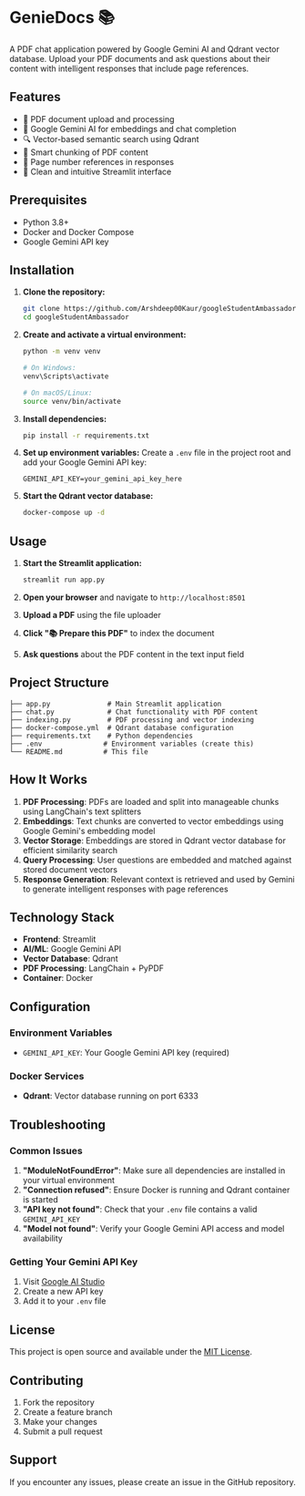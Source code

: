 # GenieDocs 📚

A PDF chat application powered by Google Gemini AI and Qdrant vector database. Upload your PDF documents and ask questions about their content with intelligent responses that include page references.

## Features

- 📄 PDF document upload and processing
- 🧠 Google Gemini AI for embeddings and chat completion
- 🔍 Vector-based semantic search using Qdrant
- 📖 Smart chunking of PDF content
- 📍 Page number references in responses
- 🎨 Clean and intuitive Streamlit interface

## Prerequisites

- Python 3.8+
- Docker and Docker Compose
- Google Gemini API key

## Installation

1. **Clone the repository:**
   ```bash
   git clone https://github.com/Arshdeep00Kaur/googleStudentAmbassador.git
   cd googleStudentAmbassador
   ```

2. **Create and activate a virtual environment:**
   ```bash
   python -m venv venv
   
   # On Windows:
   venv\Scripts\activate
   
   # On macOS/Linux:
   source venv/bin/activate
   ```

3. **Install dependencies:**
   ```bash
   pip install -r requirements.txt
   ```

4. **Set up environment variables:**
   Create a `.env` file in the project root and add your Google Gemini API key:
   ```
   GEMINI_API_KEY=your_gemini_api_key_here
   ```

5. **Start the Qdrant vector database:**
   ```bash
   docker-compose up -d
   ```

## Usage

1. **Start the Streamlit application:**
   ```bash
   streamlit run app.py
   ```

2. **Open your browser** and navigate to `http://localhost:8501`

3. **Upload a PDF** using the file uploader

4. **Click "📚 Prepare this PDF"** to index the document

5. **Ask questions** about the PDF content in the text input field

## Project Structure

```
├── app.py              # Main Streamlit application
├── chat.py             # Chat functionality with PDF content
├── indexing.py         # PDF processing and vector indexing
├── docker-compose.yml  # Qdrant database configuration
├── requirements.txt    # Python dependencies
├── .env               # Environment variables (create this)
└── README.md          # This file
```

## How It Works

1. **PDF Processing**: PDFs are loaded and split into manageable chunks using LangChain's text splitters
2. **Embeddings**: Text chunks are converted to vector embeddings using Google Gemini's embedding model
3. **Vector Storage**: Embeddings are stored in Qdrant vector database for efficient similarity search
4. **Query Processing**: User questions are embedded and matched against stored document vectors
5. **Response Generation**: Relevant context is retrieved and used by Gemini to generate intelligent responses with page references

## Technology Stack

- **Frontend**: Streamlit
- **AI/ML**: Google Gemini API
- **Vector Database**: Qdrant
- **PDF Processing**: LangChain + PyPDF
- **Container**: Docker

## Configuration

### Environment Variables
- `GEMINI_API_KEY`: Your Google Gemini API key (required)

### Docker Services
- **Qdrant**: Vector database running on port 6333

## Troubleshooting

### Common Issues

1. **"ModuleNotFoundError"**: Make sure all dependencies are installed in your virtual environment
2. **"Connection refused"**: Ensure Docker is running and Qdrant container is started
3. **"API key not found"**: Check that your `.env` file contains a valid `GEMINI_API_KEY`
4. **"Model not found"**: Verify your Google Gemini API access and model availability

### Getting Your Gemini API Key

1. Visit [Google AI Studio](https://aistudio.google.com/app/apikey)
2. Create a new API key
3. Add it to your `.env` file

## License

This project is open source and available under the [MIT License](LICENSE).

## Contributing

1. Fork the repository
2. Create a feature branch
3. Make your changes
4. Submit a pull request

## Support

If you encounter any issues, please create an issue in the GitHub repository.
